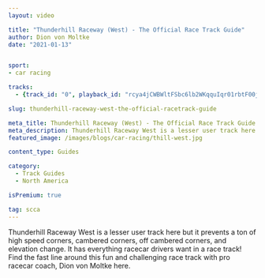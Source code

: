 ```yaml
---
layout: video

title: "Thunderhill Raceway (West) - The Official Race Track Guide"
author: Dion von Moltke
date: "2021-01-13"


sport:
- car racing

tracks:
  - {track_id: "0", playback_id: "rcya4jCWBWltFSbc6lb2WKqquIqr01rbtF00jJffT7p48", lesson_name: "Thunderhill Raceway (West)", lesson_desc: "Thunderhill Raceway West is a lesser user track here but it prevents a ton of high speed corners, cambered corners, off cambered corners, and elevation change.  It has everything racecar drivers want in a race track!  Find the fast line around this fun and challenging race track with pro racecar coach, Dion von Moltke here."}

slug: thunderhill-raceway-west-the-official-racetrack-guide

meta_title: Thunderhill Raceway (West) - The Official Race Track Guide
meta_description: Thunderhill Raceway West is a lesser user track here but it prevents a ton of high speed corners, cambered corners, off cambered corners, and elevation change.  It has everything racecar drivers want in a race track!  Find the fast line around this fun and challenging race track with pro racecar coach, Dion von Moltke here.
featured_image: /images/blogs/car-racing/thill-west.jpg

content_type: Guides

category:
  - Track Guides
  - North America

isPremium: true

tag: scca
---
```


Thunderhill Raceway West is a lesser user track here but it prevents a ton of high speed corners, cambered corners, off cambered corners, and elevation change.  It has everything racecar drivers want in a race track!  Find the fast line around this fun and challenging race track with pro racecar coach, Dion von Moltke here.